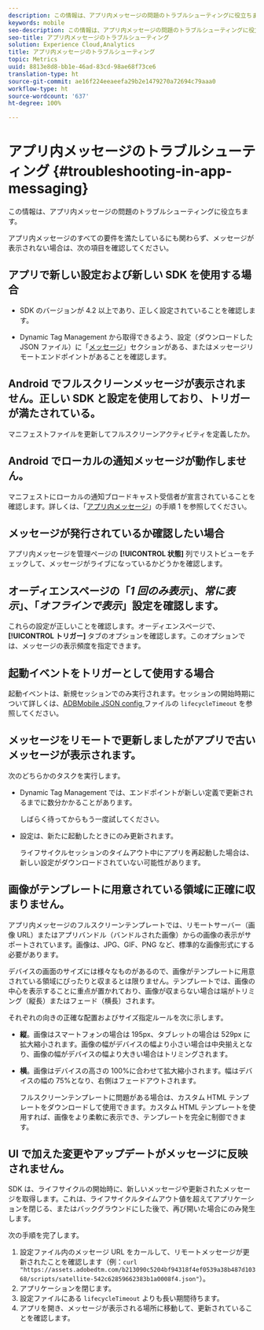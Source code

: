 ```yaml
---
description: この情報は、アプリ内メッセージの問題のトラブルシューティングに役立ちます。
keywords: mobile
seo-description: この情報は、アプリ内メッセージの問題のトラブルシューティングに役立ちます。
seo-title: アプリ内メッセージのトラブルシューティング
solution: Experience Cloud,Analytics
title: アプリ内メッセージのトラブルシューティング
topic: Metrics
uuid: 8813e8d8-bb1e-46ad-83cd-98ae68f73ce6
translation-type: ht
source-git-commit: ae16f224eeaeefa29b2e1479270a72694c79aaa0
workflow-type: ht
source-wordcount: '637'
ht-degree: 100%

---
```



# アプリ内メッセージのトラブルシューティング {#troubleshooting-in-app-messaging}

この情報は、アプリ内メッセージの問題のトラブルシューティングに役立ちます。

アプリ内メッセージのすべての要件を満たしているにも関わらず、メッセージが表示されない場合は、次の項目を確認してください。

## アプリで新しい設定および新しい SDK を使用する場合

* SDK のバージョンが 4.2 以上であり、正しく設定されていることを確認します。

* Dynamic Tag Management から取得できるよう、設定（ダウンロードした JSON ファイル）に「[メッセージ](/help/using/in-app-messaging/in-app-messaging.md)」セクションがある、またはメッセージリモートエンドポイントがあることを確認します。

## Android でフルスクリーンメッセージが表示されません。正しい SDK と設定を使用しており、トリガーが満たされている。

マニフェストファイルを更新してフルスクリーンアクティビティを定義したか。

## Android でローカルの通知メッセージが動作しません。

マニフェストにローカルの通知ブロードキャスト受信者が宣言されていることを確認します。詳しくは、「[アプリ内メッセージ](/help/android/messaging-main/messaging/messaging.md)」の手順 1 を参照してください。

## メッセージが発行されているか確認したい場合

アプリ内メッセージを管理ページの **[!UICONTROL 状態]** 列でリストビューをチェックして、メッセージがライブになっているかどうかを確認します。

## オーディエンスページの「*1 回のみ表示*」、*常に表示*」、「*オフラインで表示*」設定を確認します。

これらの設定が正しいことを確認します。オーディエンスページで、**[!UICONTROL トリガー]** タブのオプションを確認します。このオプションでは、メッセージの表示頻度を指定できます。

## 起動イベントをトリガーとして使用する場合

起動イベントは、新規セッションでのみ実行されます。セッションの開始時期について詳しくは、[ADBMobile JSON config ](/help/ios/configuration/json-config/json-config.md) ファイルの `lifecycleTimeout` を参照してください。

## メッセージをリモートで更新しましたがアプリで古いメッセージが表示されます。

次のどちらかのタスクを実行します。

* Dynamic Tag Management では、エンドポイントが新しい定義で更新されるまでに数分かかることがあります。

   しばらく待ってからもう一度試してください。

* 設定は、新たに起動したときにのみ更新されます。

   ライフサイクルセッションのタイムアウト中にアプリを再起動した場合は、新しい設定がダウンロードされていない可能性があります。

## 画像がテンプレートに用意されている領域に正確に収まりません。

アプリ内メッセージのフルスクリーンテンプレートでは、リモートサーバー（画像 URL）またはアプリバンドル（バンドルされた画像）からの画像の表示がサポートされています。画像は、JPG、GIF、PNG など、標準的な画像形式にする必要があります。

デバイスの画面のサイズには様々なものがあるので、画像がテンプレートに用意されている領域にぴったりと収まるとは限りません。テンプレートでは、画像の中心を表示することに重点が置かれており、画像が収まらない場合は端がトリミング（縦長）またはフェード（横長）されます。

それぞれの向きの正確な配置およびサイズ指定ルールを次に示します。

* **縦**。画像はスマートフォンの場合は 195px、タブレットの場合は 529px に拡大縮小されます。画像の幅がデバイスの幅より小さい場合は中央揃えとなり、画像の幅がデバイスの幅より大きい場合はトリミングされます。

* **横**。画像はデバイスの高さの 100%に合わせて拡大縮小されます。幅はデバイスの幅の 75%となり、右側はフェードアウトされます。

   フルスクリーンテンプレートに問題がある場合は、カスタム HTML テンプレートをダウンロードして使用できます。カスタム HTML テンプレートを使用すれば、画像をより柔軟に表示でき、テンプレートを完全に制御できます。

## UI で加えた変更やアップデートがメッセージに反映されません。

SDK は、ライフサイクルの開始時に、新しいメッセージや更新されたメッセージを取得します。これは、ライフサイクルタイムアウト値を超えてアプリケーションを閉じる、またはバックグラウンドにした後で、再び開いた場合にのみ発生します。

次の手順を完了します。

1. 設定ファイル内のメッセージ URL をカールして、リモートメッセージが更新されたことを確認します（例：`curl "https://assets.adobedtm.com/b213090c5204bf94318f4ef0539a38b487d10368/scripts/satellite-542c62859662383b1a0008f4.json"`）。
1. アプリケーションを閉じます。
1. 設定ファイルにある `lifecycleTimeout` よりも長い期間待ちます。
1. アプリを開き、メッセージが表示される場所に移動して、更新されていることを確認します。